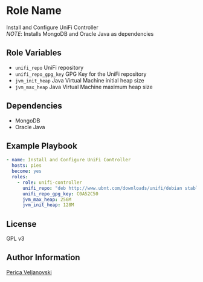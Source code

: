 Role Name
=========

Install and Configure UniFi Controller   
*NOTE*: Installs MongoDB and Oracle Java as dependencies


Role Variables
--------------

* `unifi_repo` UniFi repository
* `unifi_repo_gpg_key` GPG Key for the UniFi repository
* `jvm_init_heap` Java Virtual Machine initial heap size
* `jvm_max_heap`  Java Virtual Machine maximum heap size


Dependencies
------------

* MongoDB 
* Oracle Java

Example Playbook
----------------

```yml
- name: Install and Configure UniFi Controller
  hosts: pies
  become: yes
  roles:
    - role: unifi-controller
      unifi_repo: "deb http://www.ubnt.com/downloads/unifi/debian stable ubiquiti"
      unifi_repo_gpg_key: C0A52C50
      jvm_max_heap: 256M
      jvm_init_heap: 128M
```

License
-------

GPL v3

Author Information
------------------

[Perica Veljanovski](mailto:fBSDmon@gmail.com)

